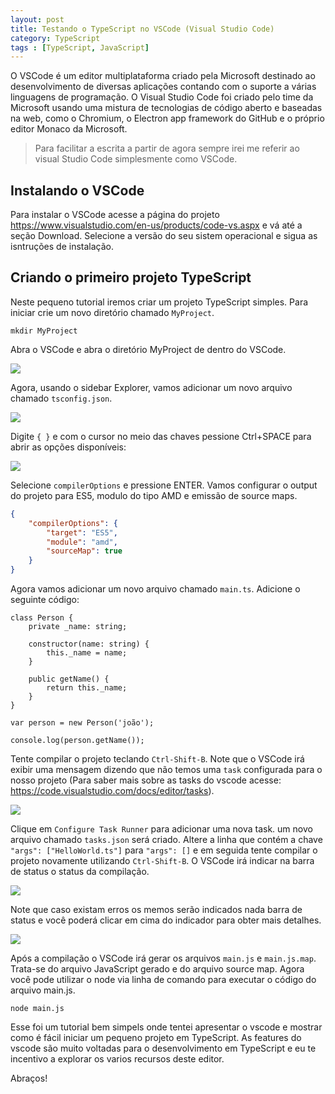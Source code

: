 ```yaml
---
layout: post
title: Testando o TypeScript no VSCode (Visual Studio Code)
category: TypeScript
tags : [TypeScript, JavaScript]
---
```


O VSCode é um editor multiplataforma criado pela Microsoft destinado ao desenvolvimento de diversas aplicações contando com o suporte a várias linguagens de programação. O Visual Studio Code foi criado pelo time da Microsoft usando uma mistura de tecnologias de código aberto e baseadas na web, como o Chromium, o Electron app framework do GitHub e o próprio editor Monaco da Microsoft.

> Para facilitar a escrita a partir de agora sempre irei me referir ao visual Studio Code simplesmente como VSCode.

## Instalando o VSCode

Para instalar o VSCode acesse a página do projeto https://www.visualstudio.com/en-us/products/code-vs.aspx e vá até a seção Download. Selecione a versão do seu sistem operacional e sigua as isntruções de instalação.

## Criando o primeiro projeto TypeScript

Neste pequeno tutorial iremos criar um projeto TypeScript simples. Para iniciar crie um novo diretório chamado `MyProject`.

```shell
mkdir MyProject
```

Abra o VSCode e abra o diretório MyProject de dentro do VSCode.

![](../images/image006.jpg)

Agora, usando o sidebar Explorer, vamos adicionar um novo arquivo chamado `tsconfig.json`.

![](../images/image007.jpg)

Digite `{ }` e com o cursor no meio das chaves pessione Ctrl+SPACE para abrir as opções disponíveis:

![](../images/image008.jpg)

Selecione `compilerOptions` e pressione ENTER. Vamos configurar o output do projeto para ES5, modulo do tipo AMD e emissão de source maps.

```json
{
	"compilerOptions": {
		"target": "ES5",
		"module": "amd",
		"sourceMap": true
	}
}
```

Agora vamos adicionar um novo arquivo chamado `main.ts`. Adicione o seguinte código:

```
class Person {
    private _name: string;

    constructor(name: string) {
        this._name = name;
    }

    public getName() {
        return this._name;
    }
}

var person = new Person('joão');

console.log(person.getName());
```

Tente compilar o projeto teclando `Ctrl-Shift-B`. Note que o VSCode irá exibir uma mensagem dizendo que não temos uma `task` configurada para o nosso projeto (Para saber mais sobre as tasks do vscode acesse: https://code.visualstudio.com/docs/editor/tasks).

![](../images/image009.jpg)

Clique em `Configure Task Runner` para adicionar uma nova task. um novo arquivo chamado `tasks.json` será criado. Altere a linha que contém a chave `"args": ["HelloWorld.ts"]` para `"args": []` e em seguida tente compilar o projeto novamente utilizando `Ctrl-Shift-B`. O VSCode irá indicar na barra de status o status da compilação.

![](../images/image010.jpg)

Note que caso existam erros os memos serão indicados nada barra de status e você poderá clicar em cima do indicador para obter mais detalhes.

![](../images/image011.jpg)

Após a compilação o VSCode irá gerar os arquivos `main.js` e `main.js.map`. Trata-se do arquivo JavaScript gerado e do arquivo source map. Agora você pode utilizar o node via linha de comando para executar o código do arquivo main.js.

```shell
node main.js
```

Esse foi um tutorial bem simpels onde tentei apresentar o vscode e mostrar como é fácil iniciar um pequeno projeto em TypeScript. As features do vscode são muito voltadas para o desenvolvimento em TypeScript e eu te incentivo a explorar os varios recursos deste editor.

Abraços!
